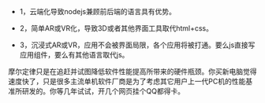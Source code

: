 * 1，云端化导致nodejs兼顾前后端的语言具有优势。

* 2，简单AR或VR化，导致3D或者其他界面工具取代html+css。

* 3，沉浸式AR或VR，应用不会被界面局限，各个应用将被打通。要么js直接写应用组件，要么有其他语言取代js。


摩尔定律只是在追赶并试图降低软件性能提高所带来的硬件瓶颈。你买新电脑觉得速度快了，只是很多主流单机软件厂商是为了考虑其它用户上一代PC机的性能基准所研发的。你等几年试试，开几个网页挂个QQ都得卡。


